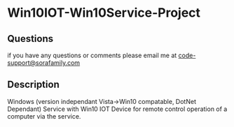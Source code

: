 # Win10IOT-Win10Service-Project
## Questions
if you have any questions or comments please email me at code-support@sorafamily.com
## Description
Windows (version independant Vista->Win10 compatable, DotNet Dependant) Service with Win10 IOT Device for remote control operation of a computer via the service.
